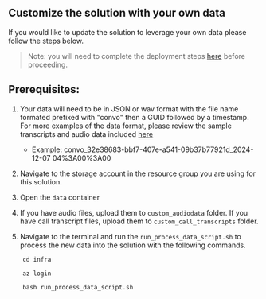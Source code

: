 ## Customize the solution with your own data 

If you would like to update the solution to leverage your own data please follow the steps below. 
> Note: you will need to complete the deployment steps [here](./DeploymentGuide.md) before proceeding. 

## Prerequisites: 
1. Your data will need to be in JSON or wav format with the file name formated prefixed with "convo" then a GUID followed by a timestamp. For more examples of the data format, please review the sample transcripts and audio data included [here](/infra/data/)
    * Example: convo_32e38683-bbf7-407e-a541-09b37b77921d_2024-12-07 04%3A00%3A00 


1. Navigate to the storage account in the resource group you are using for this solution. 
2. Open the `data` container
3. If you have audio files, upload them to `custom_audiodata` folder. If you have call transcript files, upload them to `custom_call_transcripts` folder.
4. Navigate to the terminal and run the `run_process_data_script.sh` to process the new data into the solution with the following commands. 
```shell
    cd infra

    az login

    bash run_process_data_script.sh
```

